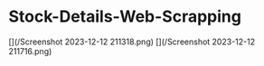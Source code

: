 # Stock-Details-Web-Scrapping

[](/Screenshot 2023-12-12 211318.png)
[](/Screenshot 2023-12-12 211716.png)
